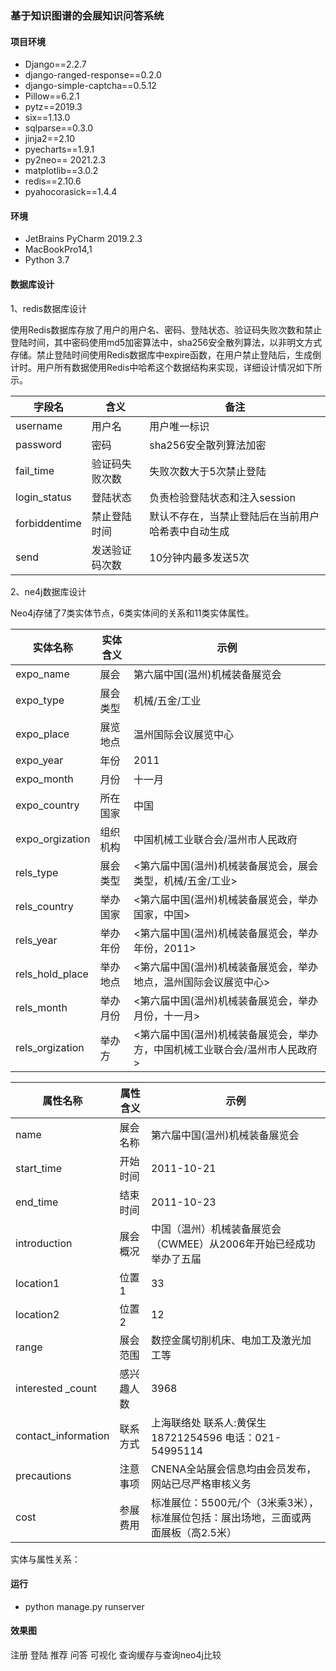 ### 基于知识图谱的会展知识问答系统
#### 项目环境
* Django==2.2.7
* django-ranged-response==0.2.0
* django-simple-captcha==0.5.12
* Pillow==6.2.1
* pytz==2019.3
* six==1.13.0
* sqlparse==0.3.0
* jinja2==2.10
* pyecharts==1.9.1
* py2neo== 2021.2.3
* matplotlib==3.0.2
* redis==2.10.6
* pyahocorasick==1.4.4


#### 环境
* JetBrains PyCharm 2019.2.3 
* MacBookPro14,1
* Python 3.7

#### 数据库设计
1、redis数据库设计 

使用Redis数据库存放了用户的用户名、密码、登陆状态、验证码失败次数和禁止登陆时间，其中密码使用md5加密算法中，sha256安全散列算法，以非明文方式存储。禁止登陆时间使用Redis数据库中expire函数，在用户禁止登陆后，生成倒计时。用户所有数据使用Redis中哈希这个数据结构来实现，详细设计情况如下所示。

字段名|含义|备注
-|-|-
username|	用户名|	用户唯一标识
password	|密码	|sha256安全散列算法加密
fail_time	|验证码失败次数|	失败次数大于5次禁止登陆
login_status|	登陆状态	|负责检验登陆状态和注入session
forbiddentime	|禁止登陆时间|	默认不存在，当禁止登陆后在当前用户哈希表中自动生成
send|	发送验证码次数	|10分钟内最多发送5次

2、ne4j数据库设计

Neo4j存储了7类实体节点，6类实体间的关系和11类实体属性。


实体名称|	实体含义	|示例
-|-|-
expo_name|	展会|	第六届中国(温州)机械装备展览会
expo_type|	展会类型|	机械/五金/工业
expo_place	|展览地点|	温州国际会议展览中心
expo_year|	年份	|2011
expo_month	|月份|	十一月
expo_country|	所在国家|	中国
expo_orgization|	组织机构|	中国机械工业联合会/温州市人民政府
rels_type|	展会类型|	<第六届中国(温州)机械装备展览会，展会类型，机械/五金/工业>
rels_country|	举办国家|	<第六届中国(温州)机械装备展览会，举办国家，中国>
rels_year|	举办年份|	<第六届中国(温州)机械装备展览会，举办年份，2011>
rels_hold_place|	举办地点|	<第六届中国(温州)机械装备展览会，举办地点，温州国际会议展览中心>
rels_month|	举办月份|	<第六届中国(温州)机械装备展览会，举办月份，十一月>
rels_orgization|	举办方|	<第六届中国(温州)机械装备展览会，举办方，中国机械工业联合会/温州市人民政府>

属性名称|	属性含义|	示例
-|-|-
name|	展会名称|	第六届中国(温州)机械装备展览会
start_time|	开始时间|	2011-10-21
end_time|	结束时间|	2011-10-23
introduction|	展会概况|	中国（温州）机械装备展览会（CWMEE）从2006年开始已经成功举办了五届
location1|	位置1|	33
location2|	位置2|	12
range|	展会范围|	数控金属切削机床、电加工及激光加工等
interested _count|	感兴趣人数|	3968
contact_information|	联系方式|	上海联络处 联系人:黄保生 18721254596  电话：021-54995114
precautions|	注意事项|	CNENA全站展会信息均由会员发布，网站已尽严格审核义务
cost|	参展费用|	标准展位：5500元/个（3米乘3米），标准展位包括：展出场地，三面或两面展板（高2.5米）

实体与属性关系：


#### 运行
* python manage.py runserver

#### 效果图
注册
登陆
推荐
问答
可视化
查询缓存与查询neo4j比较





